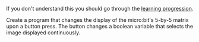 If you don't understand this you should go through the [learning progression](learning-progression.md).

Create a program that changes the display of the micro:bit's 5-by-5 matrix upon a button press.
The button changes a boolean variable that selects the image displayed continuously.


